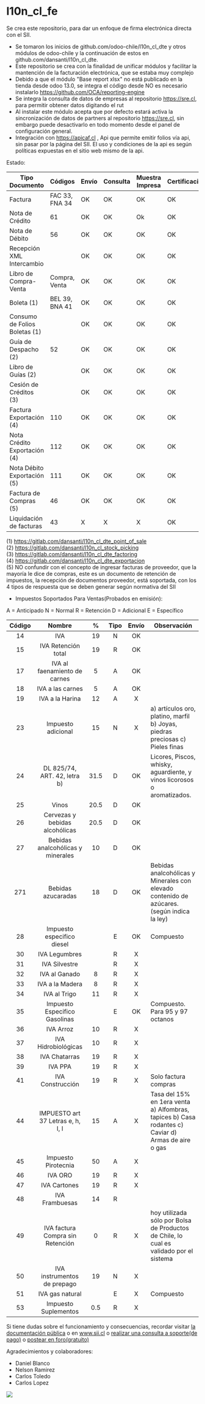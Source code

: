 # l10n_cl_fe
Se crea este repositorio, para dar un enfoque de firma electrónica directa con el SII.

 - Se tomaron los inicios de github.com/odoo-chile/l10n_cl_dte y otros módulos de odoo-chile y la continuación de estos en github.com/dansanti/l10n_cl_dte.
 - Este repositorio se crea con la finalidad de unificar módulos y facilitar la mantención de la facturación electrónica, que se estaba muy complejo
 - Debido a que el módulo "Base report xlsx" no está publicado en la tienda desde odoo 13.0, se integra el código desde NO es necesario instalarlo https://github.com/OCA/reporting-engine
 - Se integra la consulta de datos de empresas al repositorio https://sre.cl, para permitir obtener datos digitando el rut
 - Al instalar este módulo acepta que por defecto estará activa la sincronización de datos de partners al repositorio https://sre.cl, sin embargo puede desactivarlo en todo momento desde el panel de configuración general.
 - Integración con https://apicaf.cl , Api que permite emitir folios vía api, sin pasar por la página del SII. El uso y condiciones de la api es según políticas expuestas en el sitio web mismo de la api.

 Estado:

 | Tipo Documento                | Códigos        | Envío | Consulta | Muestra Impresa | Certificación |
 |-------------------------------|----------------|-------|----------|-----------------|---------------|
 | Factura                       | FAC 33, FNA 34 |   OK  |    OK    |        OK       |       OK      |
 | Nota de Crédito               |       61       |   OK  |    OK    |        Ok       |       OK      |
 | Nota de Débito                |       56       |   OK  |    OK    |        OK       |       OK      |
 | Recepción XML Intercambio     |                |   OK  |    OK    |        OK       |       OK      |
 | Libro de Compra-Venta         |  Compra, Venta |   OK  |    OK    |        OK       |       OK      |
 | Boleta   (1)                  | BEL 39, BNA 41 |   OK  |    OK    |        OK       |       OK      |
 | Consumo de Folios Boletas (1) |                |   OK  |    OK    |        OK       |       OK      |
 | Guía de Despacho (2)          |       52       |   OK  |    OK    |        OK       |       OK      |
 | Libro de Guías (2)            |                |   OK  |    OK    |        OK       |       OK      |
 | Cesión de Créditos (3)        |                |   OK  |    OK    |        OK       |       OK      |
 | Factura Exportación (4)       |       110      |   OK  |    OK    |        OK       |       OK      |
 | Nota Crédito Exportación (4)  |       112      |   OK  |    OK    |        OK       |       OK      |
 | Nota Débito Exportación (5)   |       111      |   OK  |    OK    |        OK       |       OK      |
 | Factura de Compras (5)        |       46       |   OK  |    OK    |        OK       |       OK      |
 | Liquidación de facturas       |       43       |   X   |    X     |        X        |       OK      |

 (1) https://gitlab.com/dansanti/l10n_cl_dte_point_of_sale  
 (2) https://gitlab.com/dansanti/l10n_cl_stock_picking  
 (3) https://gitlab.com/dansanti/l10n_cl_dte_factoring  
 (4) https://gitlab.com/dansanti/l10n_cl_dte_exportacion  
 (5) NO confundir con el concepto de ingresar facturas de proveedor, que la mayoría le dice de compras, este es un documento de retención de impuestos, la recepción de documentos proveedor, está soportada, con los 4 tipos de respuesta que se deben generar según normativa del SII


  - Impuestos Soportados Para Ventas(Probados en emisión):

   A = Anticipado
   N = Normal
   R = Retención
   D = Adicional
   E = Específico

  | Código |               Nombre              |   %  | Tipo | Envío | Observación                                                                                        |
  |:------:|:---------------------------------:|:----:|:----:|:-----:|----------------------------------------------------------------------------------------------------|
  |   14   | IVA                               |  19  |   N  |   OK  |                                                                                                    |
  |   15   | IVA Retención total               |  19  |   R  |   OK  |                                                                                                    |
  |   17   | IVA al faenamiento de carnes      |   5  |   A  |   OK  |                                                                                                    |
  |   18   | IVA a las carnes                   |   5  |   A  |   OK  |                                                                                                    |
  |   19   | IVA a la Harina                   |  12  |   A  |   X   |                                                                                                    |
  |   23   | Impuesto adicional                |  15  |   N  |   X   | a) artículos oro, platino, marfil b) Joyas, piedras preciosas c) Pieles finas                      |
  |   24   | DL 825/74, ART. 42, letra b)      | 31.5 |   D  |   OK  | Licores, Piscos, whisky, aguardiente, y vinos licorosos o aromatizados.                            |
  |   25   | Vinos                             | 20.5 |   D  |   OK  |                                                                                                    |
  |   26   | Cervezas y bebidas alcohólicas    | 20.5 |   D  |   OK  |                                                                                                    |
  |   27   | Bebidas analcohólicas y minerales |  10  |   D  |   OK  |                                                                                                    |
  |   271  | Bebidas azucaradas                |  18  |   D  |   OK  | Bebidas analcohólicas y Minerales con elevado contenido de azúcares. (según indica la ley)         |
  |   28   | Impuesto especifico diesel        |      |   E  |   OK  | Compuesto                                                                                          |
  |   30   | IVA Legumbres                     |      |   R  |   X   |                                                                                                    |
  |   31   | IVA Silvestre                     |      |   R  |   X   |                                                                                                    |
  |   32   | IVA al Ganado                     |   8  |   R  |   X   |                                                                                                    |
  |   33   | IVA a la Madera                   |   8  |   R  |   X   |                                                                                                    |
  |   34   | IVA al Trigo                      |  11  |   R  |   X   |                                                                                                    |
  |   35   | Impuesto Especifico Gasolinas     |      |   E  |   OK  | Compuesto. Para  95 y 97  octanos                                                                  |
  |   36   | IVA Arroz                         |  10  |   R  |   X   |                                                                                                    |
  |   37   | IVA Hidrobiológicas               |  10  |   R  |   X   |                                                                                                    |
  |   38   | IVA Chatarras                     |  19  |   R  |   X   |                                                                                                    |
  |   39   | IVA PPA                           |  19  |   R  |   X   |                                                                                                    |
  |   41   | IVA Construcción                  |  19  |   R  |   X   | Solo factura compras                                                                               |
  |   44   | IMPUESTO art 37 Letras e, h, I, l |  15  |   A  |   X   | Tasa del 15% en 1era venta a) Alfombras, tapices b) Casa rodantes c) Caviar d) Armas de aire o gas |
  |   45   | Impuesto Pirotecnia               |  50  |   A  |   X   |                                                                                                    |
  |   46   | IVA ORO                           |  19  |   R  |   X   |                                                                                                    |
  |   47   | IVA Cartones                      |  19  |   R  |   X   |                                                                                                    |
  |   48   | IVA Frambuesas                    |  14  |   R  |       |                                                                                                    |
  |   49   | IVA factura Compra sin Retención  |   0  |   R  |   X   | hoy utilizada sólo por Bolsa de Productos de Chile, lo cual es validado por el sistema             |
  |   50   | IVA instrumentos de prepago       |  19  |   N  |   X   |                                                                                                    |
  |   51   | IVA gas natural                   |      |   E  |   X   | Compuesto                                                                                          |
  |   53   | Impuesto Suplementos              |  0.5 |   R  |   X   |                                                                                                    |

 Si tiene dudas sobre el funcionamiento y consecuencias, recordar visitar <a href="https://globalresponse.cl/forum/how-to">la documentación pública</a> o en <a href="www.sii.cl">www.sii.cl</a> o <a href="https://globalresponse.cl/helpdesk/">realizar una consulta a soporte(de pago)</a> o <a href="https://globalresponse.cl/forum/1">postear en foro(gratuito)</a>


 Agradecimientos y colaboradores:

 - Daniel Blanco
 - Nelson Ramirez
 - Carlos Toledo
 - Carlos Lopez

<a href='https://www.flow.cl/btn.php?token=ju5ulkb' target='_blank'>
  <img src='https://www.flow.cl/img/botones/btn-donar-negro.png'>
</a>
